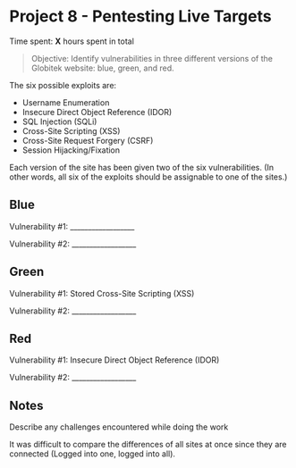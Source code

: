 # Project 8 - Pentesting Live Targets

Time spent: **X** hours spent in total

> Objective: Identify vulnerabilities in three different versions of the Globitek website: blue, green, and red.

The six possible exploits are:
* Username Enumeration
* Insecure Direct Object Reference (IDOR)
* SQL Injection (SQLi)
* Cross-Site Scripting (XSS)
* Cross-Site Request Forgery (CSRF)
* Session Hijacking/Fixation

Each version of the site has been given two of the six vulnerabilities. (In other words, all six of the exploits should be assignable to one of the sites.)

## Blue

Vulnerability #1: __________________

Vulnerability #2: __________________


## Green

Vulnerability #1: Stored Cross-Site Scripting (XSS)

Vulnerability #2: __________________


## Red

Vulnerability #1: Insecure Direct Object Reference (IDOR)

Vulnerability #2: __________________


## Notes

Describe any challenges encountered while doing the work

It was difficult to compare the differences of all sites at once since they are connected (Logged into one, logged into all).
